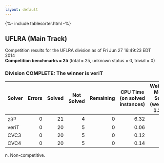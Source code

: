 ```yaml
---
layout: default
---
```

{%- include tablesorter.html -%}

## UFLRA (Main Track)

Competition results for the UFLRA division as of Fri Jun 27 16:49:23 EDT 2014
<br/>**Competition benchmarks = 25** (total = 25, unknown status = 0, trivial = 0)

### Division COMPLETE: The winner is veriT



<table id="sequential" class="result sorted">
<thead>
<tr>
<th class="center">Solver</th><th class="center">Errors</th>
<th class="center">Solved</th>
<th class="center">Not Solved</th>
<th class="center">Remaining</th>
<th class="center">CPU Time (on solved instances)</th>
<th class="center">Weighted Medal Score (weight =  1.398)</th>
</tr>
</thead>
<tr>
<td><span class="non-competing-grey">z3<sup><a href="#fn">n</a></sup></span></td>
<td align="right">0</td>
<td align="right">21</td>
<td align="right">4</td>
<td align="right">0</td>
<td align="right">      6.32</td>
<td align="right"> 0.986</td>
</tr>
<tr>
<td>veriT</td>
<td align="right">0</td>
<td align="right">20</td>
<td align="right">5</td>
<td align="right">0</td>
<td align="right">      0.06</td>
<td align="right"> 0.895</td>
</tr>
<tr>
<td>CVC3</td>
<td align="right">0</td>
<td align="right">20</td>
<td align="right">5</td>
<td align="right">0</td>
<td align="right">      0.12</td>
<td align="right"> 0.895</td>
</tr>
<tr>
<td>CVC4</td>
<td align="right">0</td>
<td align="right">20</td>
<td align="right">5</td>
<td align="right">0</td>
<td align="right">      0.14</td>
<td align="right"> 0.895</td>
</tr>
</table>

<span id="fn"> n. Non-competitive.</span>
